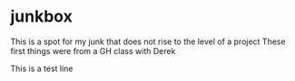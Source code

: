 junkbox
=======

This is a spot for my junk that does not rise to the level of a project
These first things were from a GH class with Derek

This is a test line 

